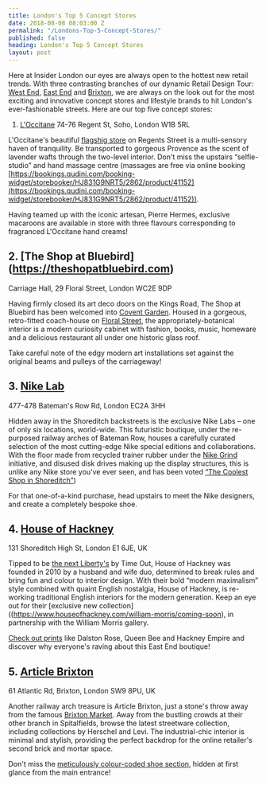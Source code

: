 ```yaml
---
title: London's Top 5 Concept Stores
date: 2018-08-08 08:03:00 Z
permalink: "/Londons-Top-5-Concept-Stores/"
published: false
heading: London's Top 5 Concept Stores
layout: post
---
```




Here at Insider London our eyes are always open to the hottest new retail trends. With three contrasting branches of our dynamic Retail Design Tour: [West End](/tours/retail-design/), [East End](/tours/east-end-retail-design-tour/) and [Brixton](/tours/brixton-retail-design-tour/), we are always on the look out for the most exciting and innovative concept stores and lifestyle brands to hit London's ever-fashionable streets. Here are our top five concept stores: 

 

1. [L'Occitane](https://uk.loccitane.com/regent-street-flagship-store,83,1,89566,1089304.htm) 74-76 Regent St, Soho, London W1B 5RL  

 

 

L'Occitane's beautiful [flagshig store](https://uk.loccitane.com/regent-street-flagship-store,83,1,89566,1089304.htm) on Regents Street is a multi-sensory haven of tranquility. Be transported to gorgeous Provence as the scent of lavender wafts through the two-level interior. Don't miss the upstairs “selfie-studio” and hand massage centre (massages are free via online booking [https://bookings.qudini.com/booking-widget/storebooker/HJ831G9NRT5/2862/product/41152](https://bookings.qudini.com/booking-widget/storebooker/HJ831G9NRT5/2862/product/41152)).  

 

Having teamed up with the iconic artesan, Pierre Hermes, exclusive macaroons are available in store with three flavours corresponding to fragranced L'Occitane hand creams! 

 

 

 

 

 

## 2. [The Shop at Bluebird] (https://theshopatbluebird.com)
 Carriage Hall, 29 Floral Street, London WC2E 9DP  

 

Having firmly closed its art deco doors on the Kings Road,  The Shop at Bluebird has been welcomed into [Covent Garden](https://www.drapersonline.com/news/first-look-the-shop-at-bluebird-opens-in-covent-garden/7030373.article). Housed in a gorgeous, retro-fitted coach-house on [Floral Street](https://theshopatbluebird.com/floral-street/), the appropriately-botanical interior is a modern curiosity cabinet with fashion, books, music, homeware and a delicious restaurant all under one historic glass roof.  

 

Take careful note of the edgy modern art installations set against the original beams and pulleys of the carriageway! 

 

 

 

 

 

 

 

## 3. [Nike Lab](https://www.nike.com/gb/en_gb/c/nikelab) 
477-478 Bateman's Row Rd, London EC2A 3HH  

 
Hidden away in the Shoreditch backstreets is the exclusive Nike Labs – one of only six locations, world-wide. This futuristic boutique, under the re-purposed railway arches of Bateman Row, houses a carefully curated selection of the most cutting-edge Nike special editions and collaborations. With the floor made from recycled trainer rubber under the [Nike Grind](https://www.nike.com/gb/en_gb/c/innovation/grind) initiative, and disused disk drives making up the display structures, this is unlike any Nike store you've ever seen, and has been voted [“The Coolest Shop in Shoreditch”](https://www.gq-magazine.co.uk/article/nike-lab-shoreditch-opening)) 

 

For that one-of-a-kind purchase, head upstairs to meet the Nike designers, and create a completely bespoke shoe. 

 

 

 

 

 

 

## 4. [House of Hackney](https://www.houseofhackney.com/) 
131 Shoreditch High St, London E1 6JE, UK  

 

 
Tipped to be [the next Liberty's](https://www.timeout.com/london/shopping/house-of-hackney-1) by Time Out, House of Hackney was founded in 2010 by a husband and wife duo, determined to break rules and bring fun and colour to interior design. With their bold “modern maximalism” style combined with quaint English nostalgia, House of Hackney, is re-working traditional English interiors for the modern generation. Keep an eye out for their [exclusive new collection]((https://www.houseofhackney.com/william-morris/coming-soon), in partnership with the William Morris gallery.

 

[Check out prints](https://www.houseofhackney.com/wallpaper.html) like Dalston Rose, Queen Bee and Hackney Empire and discover why everyone's raving about this East End boutique! 

 

 

 

 

 

## 5. [Article Brixton](https://www.urbanexcess.com/pages/stores)
61 Atlantic Rd, Brixton, London SW9 8PU, UK  

 

 

Another railway arch treasure is Article Brixton, just a stone's throw away from the famous [Brixton Market](https://www.insider-london.co.uk/tours/brixton-retail-design-tour/). Away from the bustling crowds at their other branch in Spitalfields, browse the latest streetware collection, including collections by Herschel and Levi. The industrial-chic interior is minimal and stylish, providing the perfect backdrop for the online retailer's second brick and mortar space. 

 

Don't miss the [meticulously colour-coded shoe section](https://www.timeout.com/london/shopping/article-brixton), hidden at first glance from the main entrance! 

 

 

 

 

 